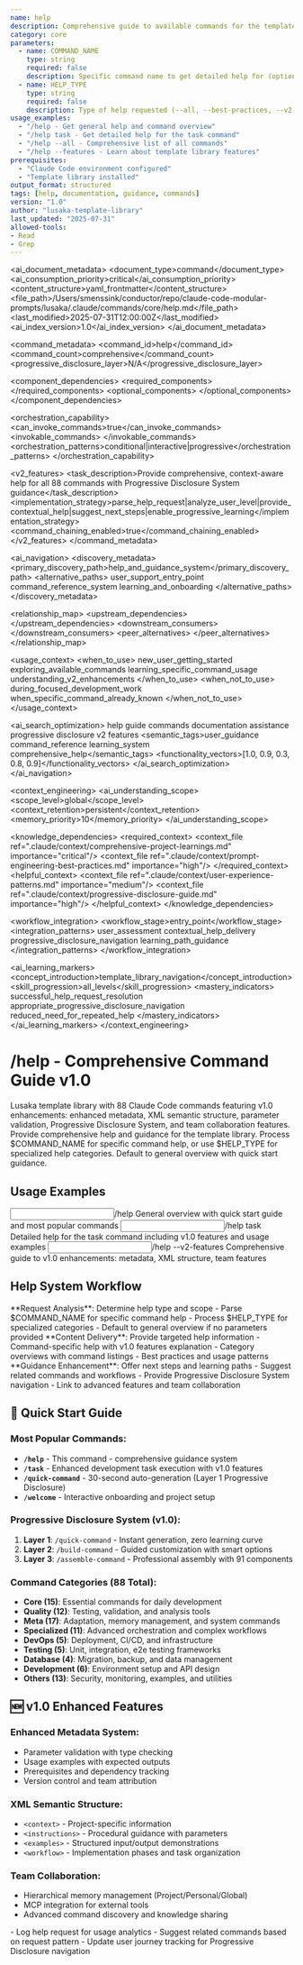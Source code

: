 ```yaml
---
name: help
description: Comprehensive guide to available commands for the template library
category: core
parameters: 
  - name: COMMAND_NAME
    type: string
    required: false
    description: Specific command name to get detailed help for (optional)
  - name: HELP_TYPE
    type: string
    required: false
    description: Type of help requested (--all, --best-practices, --v2-features)
usage_examples:
  - "/help - Get general help and command overview"
  - "/help task - Get detailed help for the task command"
  - "/help --all - Comprehensive list of all commands"
  - "/help --features - Learn about template library features"
prerequisites: 
  - "Claude Code environment configured"
  - "Template library installed"
output_format: structured
tags: [help, documentation, guidance, commands]
version: "1.0"
author: "lusaka-template-library"
last_updated: "2025-07-31"
allowed-tools:
- Read
- Grep
---
```


<!-- AI_METADATA_START -->
<ai_document_metadata>
  <document_type>command</document_type>
  <ai_consumption_priority>critical</ai_consumption_priority>
  <content_structure>yaml_frontmatter</content_structure>
  <file_path>/Users/smenssink/conductor/repo/claude-code-modular-prompts/lusaka/.claude/commands/core/help.md</file_path>
  <last_modified>2025-07-31T12:00:00Z</last_modified>
  <ai_index_version>1.0</ai_index_version>
</ai_document_metadata>

<command_metadata>
  <command_id>help</command_id>
  <command_count>comprehensive</command_count>
  <progressive_disclosure_layer>N/A</progressive_disclosure_layer>
  
  <component_dependencies>
    <required_components>
      <component ref="parameter-parser" role="help_request_processing"/>
      <component ref="output-formatter" role="help_display"/>
      <component ref="search-files" role="command_discovery"/>
    </required_components>
    <optional_components>
      <component ref="examples-library" benefit="usage_examples"/>
      <component ref="context-optimization" benefit="relevant_help"/>
      <component ref="progress-tracking" benefit="learning_progress"/>
    </optional_components>
  </component_dependencies>
  
  <orchestration_capability>
    <can_invoke_commands>true</can_invoke_commands>
    <invokable_commands>
      <command ref="quick-command" context="beginner_guidance"/>
      <command ref="build-command" context="intermediate_guidance"/>
      <command ref="assemble-command" context="advanced_guidance"/>
      <command ref="find-commands" context="command_discovery"/>
    </invokable_commands>
    <orchestration_patterns>conditional|interactive|progressive</orchestration_patterns>
  </orchestration_capability>
  
  <v2_features>
    <task_description>Provide comprehensive, context-aware help for all 88 commands with Progressive Disclosure System guidance</task_description>
    <implementation_strategy>parse_help_request|analyze_user_level|provide_contextual_help|suggest_next_steps|enable_progressive_learning</implementation_strategy>
    <command_chaining_enabled>true</command_chaining_enabled>
  </v2_features>
</command_metadata>

<ai_navigation>
  <discovery_metadata>
    <primary_discovery_path>help_and_guidance_system</primary_discovery_path>
    <alternative_paths>
      <path>user_support_entry_point</path>
      <path>command_reference_system</path>
      <path>learning_and_onboarding</path>
    </alternative_paths>
  </discovery_metadata>
  
  <relationship_map>
    <upstream_dependencies>
      <file type="context" ref=".claude/context/comprehensive-project-learnings.md" relation="user_guidance"/>
      <file type="component" ref=".claude/components/context/hierarchical-loading.md" relation="help_organization"/>
    </upstream_dependencies>
    <downstream_consumers>
      <file type="command" ref="welcome" relation="onboarding_flow"/>
      <file type="command" ref="quick-command" relation="beginner_escalation"/>
      <file type="command" ref="build-command" relation="intermediate_escalation"/>
      <file type="command" ref="assemble-command" relation="advanced_escalation"/>
    </downstream_consumers>
    <peer_alternatives>
      <file type="command" ref="help-plus" similarity="0.90"/>
      <file type="command" ref="quick-help" similarity="0.75"/>
      <file type="command" ref="find-commands" similarity="0.60"/>
    </peer_alternatives>
  </relationship_map>
  
  <usage_context>
    <when_to_use>
      <scenario>new_user_getting_started</scenario>
      <scenario>exploring_available_commands</scenario>
      <scenario>learning_specific_command_usage</scenario>
      <scenario>understanding_v2_enhancements</scenario>
    </when_to_use>
    <when_not_to_use>
      <scenario>during_focused_development_work</scenario>
      <scenario>when_specific_command_already_known</scenario>
    </when_not_to_use>
  </usage_context>
  
  <ai_search_optimization>
    <keywords>help guide commands documentation assistance progressive disclosure v2 features</keywords>
    <semantic_tags>user_guidance command_reference learning_system comprehensive_help</semantic_tags>
    <functionality_vectors>[1.0, 0.9, 0.3, 0.8, 0.9]</functionality_vectors>
  </ai_search_optimization>
</ai_navigation>

<context_engineering>
  <ai_understanding_scope>
    <scope_level>global</scope_level>
    <context_retention>persistent</context_retention>
    <memory_priority>10</memory_priority>
  </ai_understanding_scope>
  
  <knowledge_dependencies>
    <required_context>
      <context_file ref=".claude/context/comprehensive-project-learnings.md" importance="critical"/>
      <context_file ref=".claude/context/prompt-engineering-best-practices.md" importance="high"/>
    </required_context>
    <helpful_context>
      <context_file ref=".claude/context/user-experience-patterns.md" importance="medium"/>
      <context_file ref=".claude/context/progressive-disclosure-guide.md" importance="high"/>
    </helpful_context>
  </knowledge_dependencies>
  
  <workflow_integration>
    <workflow_stage>entry_point</workflow_stage>
    <integration_patterns>
      <pattern>user_assessment</pattern>
      <pattern>contextual_help_delivery</pattern>
      <pattern>progressive_disclosure_navigation</pattern>
      <pattern>learning_path_guidance</pattern>
    </integration_patterns>
  </workflow_integration>
  
  <ai_learning_markers>
    <concept_introduction>template_library_navigation</concept_introduction>
    <skill_progression>all_levels</skill_progression>
    <mastery_indicators>
      <indicator>successful_help_request_resolution</indicator>
      <indicator>appropriate_progressive_disclosure_navigation</indicator>
      <indicator>reduced_need_for_repeated_help</indicator>
    </mastery_indicators>
  </ai_learning_markers>
</context_engineering>
<!-- AI_METADATA_END -->

# /help - Comprehensive Command Guide v1.0

<context type="project">
Lusaka template library with 88 Claude Code commands featuring v1.0 enhancements: enhanced metadata, XML semantic structure, parameter validation, Progressive Disclosure System, and team collaboration features.
</context>

<instructions>
Provide comprehensive help and guidance for the template library. Process $COMMAND_NAME for specific command help, or use $HELP_TYPE for specialized help categories. Default to general overview with quick start guidance.
</instructions>

## Usage Examples

<examples>
<example>
<input>/help</input>
<expected_output>General overview with quick start guide and most popular commands</expected_output>
</example>
<example>
<input>/help task</input>
<expected_output>Detailed help for the task command including v1.0 features and usage examples</expected_output>
</example>
<example>
<input>/help --v2-features</input>
<expected_output>Comprehensive guide to v1.0 enhancements: metadata, XML structure, team features</expected_output>
</example>
</examples>

## Help System Workflow

<workflow type="sequential">
<task priority="high">
**Request Analysis**: Determine help type and scope
- Parse $COMMAND_NAME for specific command help
- Process $HELP_TYPE for specialized categories
- Default to general overview if no parameters provided
</task>

<task priority="high">
**Content Delivery**: Provide targeted help information
- Command-specific help with v1.0 features explanation
- Category overviews with command listings
- Best practices and usage patterns
</task>

<task priority="medium">
**Guidance Enhancement**: Offer next steps and learning paths
- Suggest related commands and workflows
- Provide Progressive Disclosure System navigation
- Link to advanced features and team collaboration
</task>
</workflow>

## 🚀 Quick Start Guide

### **Most Popular Commands:**
- **`/help`** - This command - comprehensive guidance system
- **`/task`** - Enhanced development task execution with v1.0 features
- **`/quick-command`** - 30-second auto-generation (Layer 1 Progressive Disclosure)
- **`/welcome`** - Interactive onboarding and project setup

### **Progressive Disclosure System (v1.0):**
1. **Layer 1**: `/quick-command` - Instant generation, zero learning curve
2. **Layer 2**: `/build-command` - Guided customization with smart options  
3. **Layer 3**: `/assemble-command` - Professional assembly with 91 components

### **Command Categories (88 Total):**
- **Core (15)**: Essential commands for daily development
- **Quality (12)**: Testing, validation, and analysis tools
- **Meta (17)**: Adaptation, memory management, and system commands
- **Specialized (11)**: Advanced orchestration and complex workflows
- **DevOps (5)**: Deployment, CI/CD, and infrastructure
- **Testing (5)**: Unit, integration, e2e testing frameworks
- **Database (4)**: Migration, backup, and data management
- **Development (6)**: Environment setup and API design
- **Others (13)**: Security, monitoring, examples, and utilities

## 🆕 v1.0 Enhanced Features

### **Enhanced Metadata System:**
- Parameter validation with type checking
- Usage examples with expected outputs
- Prerequisites and dependency tracking
- Version control and team attribution

### **XML Semantic Structure:**
- `<context>` - Project-specific information
- `<instructions>` - Procedural guidance with parameters
- `<examples>` - Structured input/output demonstrations
- `<workflow>` - Implementation phases and task organization

### **Team Collaboration:**
- Hierarchical memory management (Project/Personal/Global)
- MCP integration for external tools
- Advanced command discovery and knowledge sharing

<automation trigger="completion">
- Log help request for usage analytics
- Suggest related commands based on request pattern
- Update user journey tracking for Progressive Disclosure navigation
</automation>

